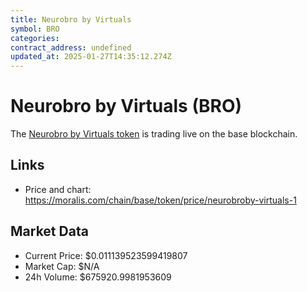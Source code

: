 ```yaml
---
title: Neurobro by Virtuals
symbol: BRO
categories: 
contract_address: undefined
updated_at: 2025-01-27T14:35:12.274Z
---
```


# Neurobro by Virtuals (BRO)
The [Neurobro by Virtuals token](https://moralis.com/chain/base/token/price/neurobroby-virtuals-1) is trading live on the base blockchain.

## Links
- Price and chart: https://moralis.com/chain/base/token/price/neurobroby-virtuals-1

## Market Data
- Current Price: $0.011139523599419807
- Market Cap: $N/A
- 24h Volume: $675920.9981953609
